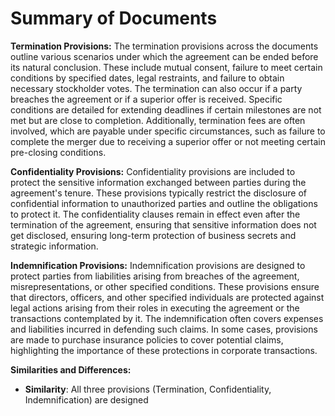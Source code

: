 # Summary of Documents

**Termination Provisions:**
The termination provisions across the documents outline various scenarios under which the agreement can be ended before its natural conclusion. These include mutual consent, failure to meet certain conditions by specified dates, legal restraints, and failure to obtain necessary stockholder votes. The termination can also occur if a party breaches the agreement or if a superior offer is received. Specific conditions are detailed for extending deadlines if certain milestones are not met but are close to completion. Additionally, termination fees are often involved, which are payable under specific circumstances, such as failure to complete the merger due to receiving a superior offer or not meeting certain pre-closing conditions.

**Confidentiality Provisions:**
Confidentiality provisions are included to protect the sensitive information exchanged between parties during the agreement's tenure. These provisions typically restrict the disclosure of confidential information to unauthorized parties and outline the obligations to protect it. The confidentiality clauses remain in effect even after the termination of the agreement, ensuring that sensitive information does not get disclosed, ensuring long-term protection of business secrets and strategic information.

**Indemnification Provisions:**
Indemnification provisions are designed to protect parties from liabilities arising from breaches of the agreement, misrepresentations, or other specified conditions. These provisions ensure that directors, officers, and other specified individuals are protected against legal actions arising from their roles in executing the agreement or the transactions contemplated by it. The indemnification often covers expenses and liabilities incurred in defending such claims. In some cases, provisions are made to purchase insurance policies to cover potential claims, highlighting the importance of these protections in corporate transactions.

**Similarities and Differences:**
- **Similarity**: All three provisions (Termination, Confidentiality, Indemnification) are designed